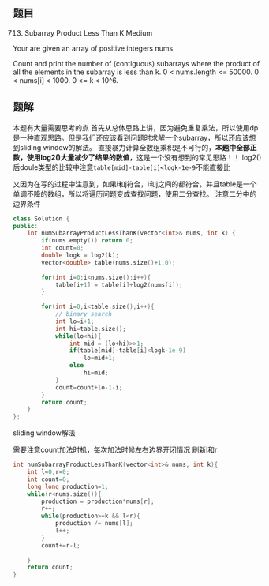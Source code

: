 ## 题目

713. Subarray Product Less Than K
Medium

Your are given an array of positive integers nums.

Count and print the number of (contiguous) subarrays where the product of all the elements in the subarray is less than k.
0 < nums.length <= 50000.
0 < nums[i] < 1000.
0 <= k < 10^6.

## 题解

本题有大量需要思考的点
首先从总体思路上讲，因为避免重复乘法，所以使用dp是一种直观思路。但是我们还应该看到问题时求解一个subarray，所以还应该想到sliding window的解法。
直接暴力计算全数组乘积是不可行的，**本题中全部正数，使用log2()大量减少了结果的数值**，这是一个没有想到的常见思路！！
log2()后doule类型的比较中注意`table[mid]-table[i]<logk-1e-9`不能直接比

又因为在写的过程中注意到，如果i和j符合，i和j之间的都符合，并且table是一个单调不降的数组，所以将遍历问题变成查找问题，使用二分查找。
注意二分中的边界条件

```C++
class Solution {
public:
    int numSubarrayProductLessThanK(vector<int>& nums, int k) {
        if(nums.empty()) return 0;
        int count=0;
        double logk = log2(k);
        vector<double> table(nums.size()+1,0);
        
        for(int i=0;i<nums.size();i++){
            table[i+1] = table[i]+log2(nums[i]);
        }
        
        for(int i=0;i<table.size();i++){
            // binary search
            int lo=i+1;
            int hi=table.size();
            while(lo<hi){
                int mid = (lo+hi)>>1;
                if(table[mid]-table[i]<logk-1e-9)
                    lo=mid+1;
                else
                    hi=mid;
            }
            count=count+lo-1-i;
        }
        return count;
    }
};
```

sliding window解法

需要注意count加法时机，每次加法时候左右边界开闭情况
刷新l和r

```C++
int numSubarrayProductLessThanK(vector<int>& nums, int k){
    int l=0,r=0;
    int count=0;
    long long production=1;
    while(r<nums.size()){
        production = production*nums[r];
        r++;
        while(production>=k && l<r){
            production /= nums[l];
            l++;
        }
        count+=r-l;
        
    }
    return count;
}
```